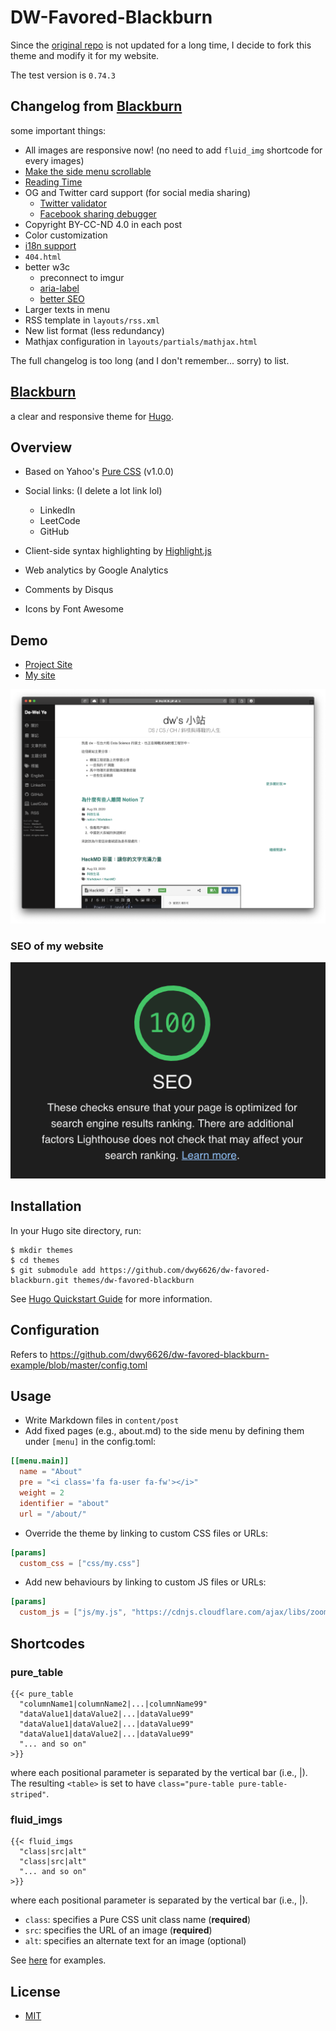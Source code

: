 # DW-Favored-Blackburn

Since the [original repo](https://github.com/yoshiharuyamashita/blackburn) is not updated for a long time, I decide to fork this theme and modify it for my website.  

The test version is `0.74.3`

## Changelog from [Blackburn](https://github.com/yoshiharuyamashita/blackburn)

some important things:

- All images are responsive now! (no need to add `fluid_img` shortcode for every images)
- [Make the side menu scrollable](https://github.com/yoshiharuyamashita/blackburn/issues/92)
- [Reading Time](https://github.com/yoshiharuyamashita/blackburn/issues/89)
- OG and Twitter card support (for social media sharing)
  - [Twitter validator](https://cards-dev.twitter.com/validator)
  - [Facebook sharing debugger](https://developers.facebook.com/tools/debug/)
- Copyright BY-CC-ND 4.0 in each post
- Color customization
- [i18n support](https://gohugo.io/content-management/multilingual/)
- `404.html`
- better w3c
  - preconnect to imgur
  - [aria-label](https://www.w3.org/TR/using-aria/)
  - [better SEO](#seo-of-my-website)
- Larger texts in menu 
- RSS template in `layouts/rss.xml`
- New list format (less redundancy)
- Mathjax configuration in `layouts/partials/mathjax.html`

The full changelog is too long (and I don't remember... sorry) to list.

## [Blackburn](https://github.com/yoshiharuyamashita/blackburn)

a clear and responsive theme for [Hugo](//gohugo.io).

## Overview

* Based on Yahoo's [Pure CSS](http://purecss.io/) (v1.0.0)
* Social links: (I delete a lot link lol)
  * LinkedIn
  - LeetCode
  * GitHub

* Client-side syntax highlighting by [Highlight.js](//highlightjs.org)
* Web analytics by Google Analytics
* Comments by Disqus
* Icons by Font Awesome

## Demo

- [Project Site](https://dwy6626.github.io/dw-favored-blackburn-example/)
- [My site](https://dwy6626.github.io/)

![screenshot](./demo.png)

### SEO of my website

![SEO 100](./SEO.png)

## Installation

In your Hugo site directory, run:

```shell
$ mkdir themes
$ cd themes
$ git submodule add https://github.com/dwy6626/dw-favored-blackburn.git themes/dw-favored-blackburn
```

See [Hugo Quickstart Guide](//gohugo.io/overview/quickstart/) for more information.

## Configuration

Refers to https://github.com/dwy6626/dw-favored-blackburn-example/blob/master/config.toml

## Usage

* Write Markdown files in `content/post`
* Add fixed pages (e.g., about.md) to the side menu by defining them under `[menu]` in the config.toml:

```toml
[[menu.main]]
  name = "About"
  pre = "<i class='fa fa-user fa-fw'></i>"
  weight = 2
  identifier = "about"
  url = "/about/"
```

* Override the theme by linking to custom CSS files or URLs:

```toml
[params]
  custom_css = ["css/my.css"]
```

* Add new behaviours by linking to custom JS files or URLs:

```toml
[params]
  custom_js = ["js/my.js", "https://cdnjs.cloudflare.com/ajax/libs/zooming/1.4.2/zooming.min.js"]
```

## Shortcodes

### pure_table
```
{{< pure_table
  "columnName1|columnName2|...|columnName99"
  "dataValue1|dataValue2|...|dataValue99"
  "dataValue1|dataValue2|...|dataValue99"
  "dataValue1|dataValue2|...|dataValue99"
  "... and so on"
>}}
```

where each positional parameter is separated by the vertical bar (i.e., |). The resulting `<table>` is set to have `class="pure-table pure-table-striped"`.

### fluid_imgs

```
{{< fluid_imgs
  "class|src|alt"
  "class|src|alt"
  "... and so on"
>}}
```

where each positional parameter is separated by the vertical bar (i.e., |).

- `class`: specifies a Pure CSS unit class name (**required**)
- `src`: specifies the URL of an image (**required**)
- `alt`: specifies an alternate text for an image (optional)

See [here](http://yoshiharuyamashita.com/post/hugo-shortcode-to-show-multiple-images/) for examples.

## License

* [MIT](//opensource.org/licenses/MIT)
